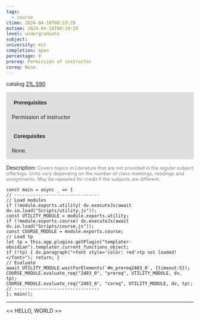 ```yaml
---
tags:
  - course
ctime: 2024-04-18T00:19:29
mstime: 2024-04-18T00:19:29
level: undergraduate
subject: 
university: mit
completion: open
percentage: 0
prereq: Permission of instructor
coreq: None.
---
```


catalog [21L.S90](http://student.mit.edu/catalog/m21La.html#21L.S90)

<span style="display: block; padding: 15px; background-color: rgb(100, 100, 100, 0.2);"><font id="m_prereq2483_0" style="display: block; font-family: Arial, sans-serif; font-weight: bold; padding: 5px">Prerequisites</font><br><span id="prereq2483_0">Permission of instructor</span></span>
<span style="display: block; padding: 15px; background-color: rgb(100, 100, 100, 0.2);"><font id="m_coreq2483_0" style="display: block; font-family: Arial, sans-serif; font-weight: bold; padding: 5px">Corequisites</font><br><span id="coreq2483_0">None.</span></span>

<font style="">Description:</font>
<font style="color: grey; font-size: 0.8rem;">Covers topics in Literature that are not provided in the regular subject offerings. Units vary depending on the number of class meetings, readings and assignments. May be repeated for credit if the subjects are different.</font>

```dataviewjs
const main = async _ => {
// --------------------------------
// Load modules
if (!module.exports.utility) dv.executeJs(await dv.io.load("Scripts/utility.js"));
const UTILITY_MODULE = module.exports.utility;
if (!module.exports.course) dv.executeJs(await dv.io.load("Scripts/course.js"));
const COURSE_MODULE = module.exports.course;
// Load tp
let tp = this.app.plugins.getPlugin("templater-obsidian").templater.current_functions_object;
if (!tp) { dv.paragraph("<font style='color: red'>tp not loaded!</font>"); return; }
// Evaluate
await UTILITY_MODULE.waitForElements(`#m_prereq2483_0`, {timeout:5});
COURSE_MODULE.evaluate_req("2483_0", "prereq", UTILITY_MODULE, dv, tp);
COURSE_MODULE.evaluate_req("2483_0", "coreq", UTILITY_MODULE, dv, tp);
// --------------------------------
}; main();
```

---

<< HELLO, WORLD >>
